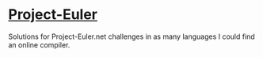 # [Project-Euler](https://projecteuler.net/archives)
Solutions for Project-Euler.net challenges in as many languages I could find an online compiler.
